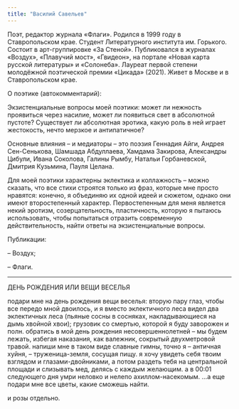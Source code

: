 ```yaml
---
title: "Василий Савельев"
---
```


Поэт, редактор журнала «Флаги». Родился в 1999 году в Ставропольском крае. Студент Литературного института им. Горького. Состоит в арт-группировке «За Стеной». Публиковался в журналах «Воздух», «Плавучий мост», «Гвидеон», на портале «Новая карта русской литературы» и «Солонеба». Лауреат первой степени молодёжной поэтической премии «Цикада» (2021). Живет в Москве и в Ставропольском крае.

О поэтике (автокомментарий):

Экзистенциальные вопросы моей поэтики: может ли нежность проявиться через насилие, может ли появиться свет в абсолютной пустоте? Существует ли абсолютная эротика, какую роль в ней играет жестокость, нечто мерзкое и антипатичное?

Основные влияния – и медиаторы – это поэзия Геннадия Айги, Андрея Сен-Сенькова, Шамшада Абдуллаева, Хамдама Закирова, Александры Цибули, Ивана Соколова, Галины Рымбу, Натальи Горбаневской, Дмитрия Кузьмина, Пауля Целана.

Для моей поэтики характерны эклектика и коллажность – можно сказать, что все стихи строятся только из фраз, которые мне просто нравятся: конечно, я объединяю их одной идеей и сюжетом, однако они имеют второстепенный характер. Первостепенным для меня является некий эротизм, созерцательность, пластичность, которую я пытаюсь использовать, чтобы попытаться отразить современную действительность, найти ответы на экзистенциальные вопросы.

Публикации:

– Воздух;

– Флаги.

***

ДЕНЬ РОЖДЕНИЯ ИЛИ ВЕЩИ ВЕСЕЛЬЯ

подари мне на день рождения вещи веселья:
вторую пару глаз, чтобы все передо мной двоилось,
и я вместо эклектичного леса видел
два эклектичных леса
(пьяные сосны в сосняках,
накладывающиеся на дымь хвойной хвои);
грузовик со смертью, которой я буду заворожен и полн.
обратись в мой день рождения несовершеннолетней –
мы будем лежать, избегая наказания,
как валежник, сокрытый двухметровой травой.
напиши мне в таком виде славные гимны,
точно я – античная хуйня, –
труженица-земля,
сосущая пищу.
я хочу увидеть себя твоим взглядом и глазами-двойниками,
а потом раздеть тебя на центральной площади
и слизывать мед, делясь с каждым желающим.
а в 00:01 следующего дня
умри неловко и нелепо
ахиллом-насекомым.
...а еще подари мне все цветы, какие сможешь найти.

и розы отдельно.
